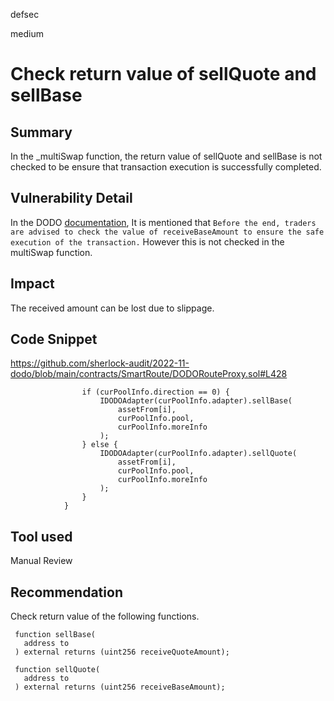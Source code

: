 defsec

medium

# Check return value of sellQuote and sellBase

## Summary

In the _multiSwap function, the return value of sellQuote and sellBase is not checked to be ensure that transaction execution is successfully completed.

## Vulnerability Detail

In the DODO [documentation](https://dodoex.github.io/docs/docs/contractUseGuide/), It is mentioned that `Before the end, traders are advised to check the value of receiveBaseAmount to ensure the safe execution of the transaction.` However this is not checked in the multiSwap function.

## Impact

The received amount can be lost due to slippage.

## Code Snippet

https://github.com/sherlock-audit/2022-11-dodo/blob/main/contracts/SmartRoute/DODORouteProxy.sol#L428

```solidity
                if (curPoolInfo.direction == 0) {
                    IDODOAdapter(curPoolInfo.adapter).sellBase(
                        assetFrom[i],
                        curPoolInfo.pool,
                        curPoolInfo.moreInfo
                    );
                } else {
                    IDODOAdapter(curPoolInfo.adapter).sellQuote(
                        assetFrom[i],
                        curPoolInfo.pool,
                        curPoolInfo.moreInfo
                    );
                }
            }
```

## Tool used

Manual Review

## Recommendation

Check return value of the following functions.

```solidity
 function sellBase(
   address to
 ) external returns (uint256 receiveQuoteAmount);
```

```solidity
 function sellQuote(
   address to
 ) external returns (uint256 receiveBaseAmount);

```